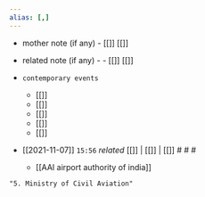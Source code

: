 ```yaml
---
alias: [,]
---
```

- mother note (if any)
		- [[]] [[]]
- related note (if any) -
		- [[]] [[]]
- `contemporary events`
	- [[]]
	- [[]]
	- [[]]
	- [[]]
	- [[]]

- [[2021-11-07]]  `15:56` _related_ [[]] | [[]] | [[]] # # #
	- [[AAI airport authority of india]]

```query
"5. Ministry of Civil Aviation"
```
